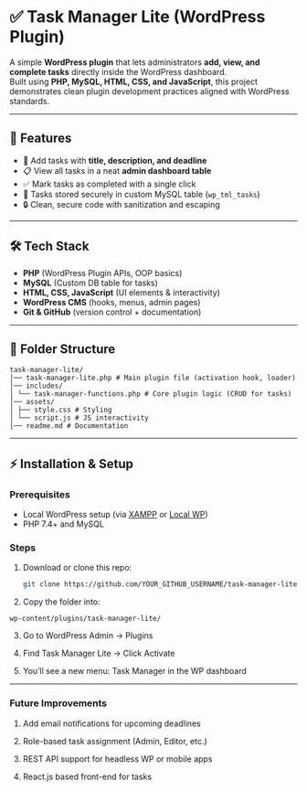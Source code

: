 # ✅ Task Manager Lite (WordPress Plugin)

A simple **WordPress plugin** that lets administrators **add, view, and complete tasks** directly inside the WordPress dashboard.  
Built using **PHP, MySQL, HTML, CSS, and JavaScript**, this project demonstrates clean plugin development practices aligned with WordPress standards.

---

## 🚀 Features
- 📌 Add tasks with **title, description, and deadline**  
- 📋 View all tasks in a neat **admin dashboard table**  
- ✅ Mark tasks as completed with a single click  
- 💾 Tasks stored securely in custom MySQL table (`wp_tml_tasks`)  
- 🔒 Clean, secure code with sanitization and escaping  

---

## 🛠️ Tech Stack
- **PHP** (WordPress Plugin APIs, OOP basics)  
- **MySQL** (Custom DB table for tasks)  
- **HTML, CSS, JavaScript** (UI elements & interactivity)  
- **WordPress CMS** (hooks, menus, admin pages)  
- **Git & GitHub** (version control + documentation)  

---

## 📂 Folder Structure
```
task-manager-lite/
│── task-manager-lite.php # Main plugin file (activation hook, loader)
│── includes/
│ └── task-manager-functions.php # Core plugin logic (CRUD for tasks)
│── assets/
│ ├── style.css # Styling
│ └── script.js # JS interactivity
│── readme.md # Documentation
```

---

## ⚡ Installation & Setup

### Prerequisites
- Local WordPress setup (via [XAMPP](https://www.apachefriends.org/) or [Local WP](https://localwp.com/))  
- PHP 7.4+ and MySQL  

### Steps
1. Download or clone this repo:
   ```bash
   git clone https://github.com/YOUR_GITHUB_USERNAME/task-manager-lite.git
    ```
2. Copy the folder into:

```
wp-content/plugins/task-manager-lite/
```

3. Go to WordPress Admin → Plugins

4. Find Task Manager Lite → Click Activate

5. You’ll see a new menu: Task Manager in the WP dashboard

---

### Future Improvements

1. Add email notifications for upcoming deadlines

2. Role-based task assignment (Admin, Editor, etc.)

3. REST API support for headless WP or mobile apps

4. React.js based front-end for tasks
